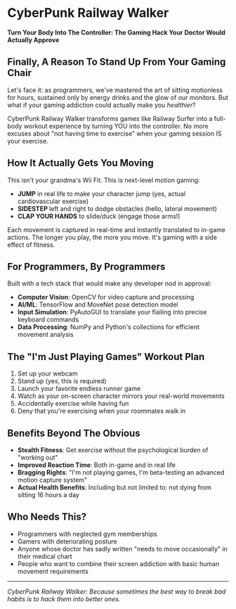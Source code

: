 # CyberPunk Railway Walker

**Turn Your Body Into The Controller: The Gaming Hack Your Doctor Would Actually Approve**

## Finally, A Reason To Stand Up From Your Gaming Chair

Let's face it: as programmers, we've mastered the art of sitting motionless for hours, sustained only by energy drinks and the glow of our monitors. But what if your gaming addiction could actually make you *healthier*?

CyberPunk Railway Walker transforms games like Railway Surfer into a full-body workout experience by turning YOU into the controller. No more excuses about "not having time to exercise" when your gaming session IS your exercise.

## How It Actually Gets You Moving

This isn't your grandma's Wii Fit. This is next-level motion gaming:

- **JUMP** in real life to make your character jump (yes, actual cardiovascular exercise)
- **SIDESTEP** left and right to dodge obstacles (hello, lateral movement)
- **CLAP YOUR HANDS** to slide/duck (engage those arms!)

Each movement is captured in real-time and instantly translated to in-game actions. The longer you play, the more you move. It's gaming with a side effect of fitness.

## For Programmers, By Programmers

Built with a tech stack that would make any developer nod in approval:

- **Computer Vision**: OpenCV for video capture and processing
- **AI/ML**: TensorFlow and MoveNet pose detection model
- **Input Simulation**: PyAutoGUI to translate your flailing into precise keyboard commands
- **Data Processing**: NumPy and Python's collections for efficient movement analysis

## The "I'm Just Playing Games" Workout Plan

1. Set up your webcam
2. Stand up (yes, this is required)
3. Launch your favorite endless runner game
4. Watch as your on-screen character mirrors your real-world movements
5. Accidentally exercise while having fun
6. Deny that you're exercising when your roommates walk in

## Benefits Beyond The Obvious

- **Stealth Fitness**: Get exercise without the psychological burden of "working out"
- **Improved Reaction Time**: Both in-game and in real life
- **Bragging Rights**: "I'm not playing games, I'm beta-testing an advanced motion capture system"
- **Actual Health Benefits**: Including but not limited to: not dying from sitting 16 hours a day

## Who Needs This?

- Programmers with neglected gym memberships
- Gamers with deteriorating posture
- Anyone whose doctor has sadly written "needs to move occasionally" in their medical chart
- People who want to combine their screen addiction with basic human movement requirements

---

*CyberPunk Railway Walker: Because sometimes the best way to break bad habits is to hack them into better ones.*
